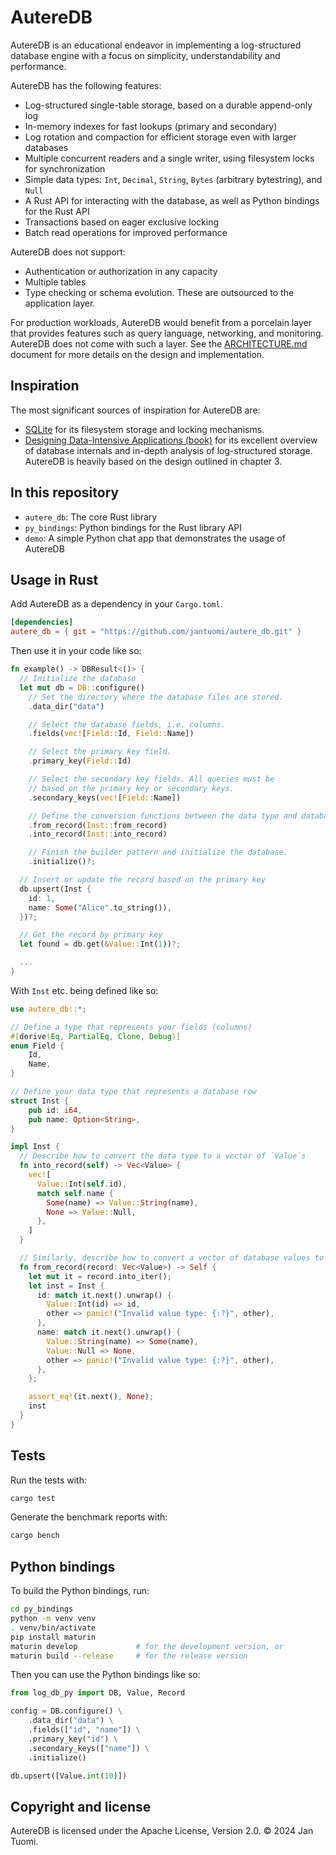 # AutereDB

AutereDB is an educational endeavor in implementing a log-structured database engine with a focus on simplicity, understandability and performance.

AutereDB has the following features:

- Log-structured single-table storage, based on a durable append-only log
- In-memory indexes for fast lookups (primary and secondary)
- Log rotation and compaction for efficient storage even with larger databases
- Multiple concurrent readers and a single writer, using filesystem locks for synchronization
- Simple data types: `Int`, `Decimal`, `String`, `Bytes` (arbitrary bytestring), and `Null`
- A Rust API for interacting with the database, as well as Python bindings for the Rust API
- Transactions based on eager exclusive locking
- Batch read operations for improved performance

AutereDB does not support:

- Authentication or authorization in any capacity
- Multiple tables
- Type checking or schema evolution. These are outsourced to the application layer.

For production workloads, AutereDB would benefit from a porcelain layer that provides features such as query language, networking, and monitoring. AutereDB does not come with such a layer. See the [ARCHITECTURE.md](ARCHITECTURE.md) document for more details on the design and implementation.

## Inspiration

The most significant sources of inspiration for AutereDB are:

- [SQLite](https://www.sqlite.org/index.html) for its filesystem storage and
  locking mechanisms.
- [Designing Data-Intensive Applications (book)](https://www.oreilly.com/library/view/designing-data-intensive-applications/9781491903063/)
  for its excellent overview of database internals and in-depth analysis of log-structured storage.
  AutereDB is heavily based on the design outlined in chapter 3.

## In this repository

- `autere_db`: The core Rust library
- `py_bindings`: Python bindings for the Rust library API
- `demo`: A simple Python chat app that demonstrates the usage of AutereDB

## Usage in Rust

Add AutereDB as a dependency in your `Cargo.toml`.

```toml
[dependencies]
autere_db = { git = "https://github.com/jantuomi/autere_db.git" }
```

Then use it in your code like so:

```rust
fn example() -> DBResult<()> {
  // Initialize the database
  let mut db = DB::configure()
    // Set the directory where the database files are stored.
    .data_dir("data")

    // Select the database fields, i.e. columns.
    .fields(vec![Field::Id, Field::Name])

    // Select the primary key field.
    .primary_key(Field::Id)

    // Select the secondary key fields. All queries must be
    // based on the primary key or secondary keys.
    .secondary_keys(vec![Field::Name])

    // Define the conversion functions between the data type and database values.
    .from_record(Inst::from_record)
    .into_record(Inst::into_record)

    // Finish the builder pattern and initialize the database.
    .initialize()?;

  // Insert or update the record based on the primary key
  db.upsert(Inst {
    id: 1,
    name: Some("Alice".to_string()),
  })?;

  // Get the record by primary key
  let found = db.get(&Value::Int(1))?;

  ...
}
```

With `Inst` etc. being defined like so:

```rust
use autere_db::*;

// Define a type that represents your fields (columns)
#[derive(Eq, PartialEq, Clone, Debug)]
enum Field {
    Id,
    Name,
}

// Define your data type that represents a database row
struct Inst {
    pub id: i64,
    pub name: Option<String>,
}

impl Inst {
  // Describe how to convert the data type to a vector of `Value`s
  fn into_record(self) -> Vec<Value> {
    vec![
      Value::Int(self.id),
      match self.name {
        Some(name) => Value::String(name),
        None => Value::Null,
      },
    ]
  }

  // Similarly, describe how to convert a vector of database values to the data type
  fn from_record(record: Vec<Value>) -> Self {
    let mut it = record.into_iter();
    let inst = Inst {
      id: match it.next().unwrap() {
        Value::Int(id) => id,
        other => panic!("Invalid value type: {:?}", other),
      },
      name: match it.next().unwrap() {
        Value::String(name) => Some(name),
        Value::Null => None,
        other => panic!("Invalid value type: {:?}", other),
      },
    };

    assert_eq!(it.next(), None);
    inst
  }
}
```

## Tests

Run the tests with:

```sh
cargo test
```

Generate the benchmark reports with:

```sh
cargo bench
```

## Python bindings

To build the Python bindings, run:

```sh
cd py_bindings
python -m venv venv
. venv/bin/activate
pip install maturin
maturin develop             # for the development version, or
maturin build --release     # for the release version
```

Then you can use the Python bindings like so:

```python
from log_db_py import DB, Value, Record

config = DB.configure() \
    .data_dir("data") \
    .fields(["id", "name"]) \
    .primary_key("id") \
    .secondary_keys(["name"]) \
    .initialize()

db.upsert([Value.int(10)])
```

## Copyright and license

AutereDB is licensed under the Apache License, Version 2.0. © 2024 Jan Tuomi.

